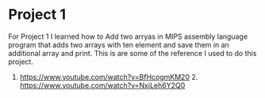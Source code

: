 # Project 1

For Project 1 I learned how to Add two arryas in MIPS assembly language program that adds two arrays with ten element and save them in an additional array and print. This is are some of the reference I used to do this project. 

  1. https://www.youtube.com/watch?v=BfHcogmKM20
	2. https://www.youtube.com/watch?v=NxjLeh6Y2Q0
